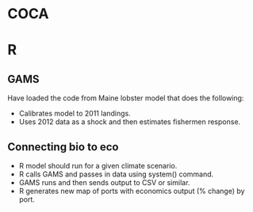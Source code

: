 # COCA

# R

## GAMS
Have loaded the code from Maine lobster model that does the following:
+ Calibrates model to 2011 landings.
+ Uses 2012 data as a shock and then estimates fishermen response.

## Connecting bio to eco

+ R model should run for a given climate scenario.
+ R calls GAMS and passes in data using system() command.
+ GAMS runs and then sends output to CSV or similar.
+ R generates new map of ports with economics output (% change) by port.


